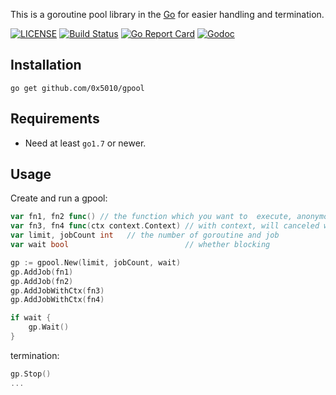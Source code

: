 This is a goroutine pool library in the [Go](http:golang.org) for easier handling and termination.

[![LICENSE](https://img.shields.io/badge/license-MIT-orange.svg)](LICENSE)
[![Build Status](https://travis-ci.org/0x5010/gpool.png?branch=master)](https://travis-ci.org/0x5010/gpool)
[![Go Report Card](https://goreportcard.com/badge/github.com/0x5010/gpool)](https://goreportcard.com/report/github.com/0x5010/gpool)
[![Godoc](http://img.shields.io/badge/go-documentation-blue.svg?style=flat-square)](https://godoc.org/github.com/0x5010/gpool)

Installation
-----------

	go get github.com/0x5010/gpool

Requirements
-----------

* Need at least `go1.7` or newer.

Usage
-----------

Create and run a gpool:

```go
var fn1, fn2 func() // the function which you want to  execute, anonymous functions form closures is better
var fn3, fn4 func(ctx context.Context) // with context, will canceled when pool stop
var limit, jobCount int   // the number of goroutine and job
var wait bool                          // whether blocking

gp := gpool.New(limit, jobCount, wait)
gp.AddJob(fn1)
gp.AddJob(fn2)
gp.AddJobWithCtx(fn3)
gp.AddJobWithCtx(fn4)

if wait {
	gp.Wait()
}
```

termination:

```go
gp.Stop()
...
```
